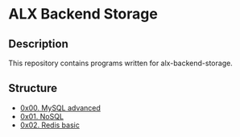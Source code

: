 # ALX Backend Storage


## Description

This repository contains programs written for alx-backend-storage.

## Structure

- [0x00. MySQL advanced](./0x00-MySQL_Advanced)
- [0x01. NoSQL](./0x01-NoSQL)
- [0x02. Redis basic](./0x02-redis_basic)
